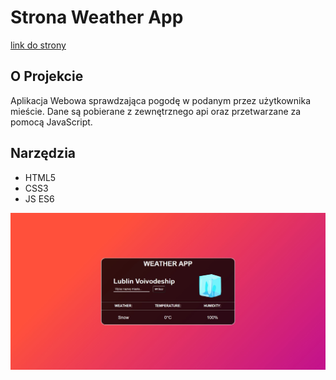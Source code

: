 # Strona Weather App
[link do strony](https://rafalbalinski.github.io/WeatherApp/)

## O Projekcie
Aplikacja Webowa sprawdzająca pogodę w podanym przez użytkownika mieście. Dane są pobierane z zewnętrznego api oraz przetwarzane za pomocą JavaScript.

## Narzędzia
- HTML5
- CSS3
- JS ES6
  
![WeatherApp](img/WeatherApp.jpg "Zrzut ekranu strony WeatherApp")